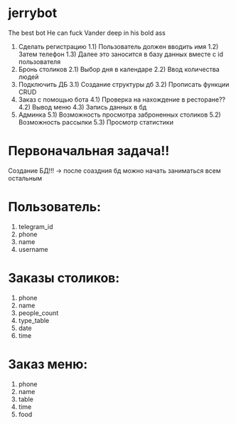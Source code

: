 # jerrybot
The best bot
He can fuck Vander deep in his bold ass
1) Сделать регистрацию
   1.1) Пользователь должен вводить имя
   1.2) Затем телефон
   1.3) Далее это заносится в базу данных вместе с id пользователя
2) Бронь столиков
   2.1) Выбор дня в календаре
   2.2) Ввод количества людей   
3) Подключить ДБ
   3.1) Создание структуры дб
   3.2) Прописать функции CRUD
4) Заказ с помощью бота
   4.1) Проверка на нахождение в ресторане??
   4.2) Вывод меню
   4.3) Запись данных в бд
5) Админка
   5.1) Возможность просмотра заброненных столиков
   5.2) Возможность рассылки
   5.3) Просмотр статистики

# Первоначальная задача!!
Создание БД!!! -> после соаздния бд можно начать заниматься всем остальным
# Пользователь:
1) telegram_id
2) phone
3) name
4) username
# Заказы столиков:
1) phone
2) name
3) people_count
4) type_table
5) date
6) time
# Заказ меню:
1) phone
2) name
3) table
4) time
5) food
